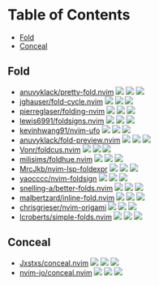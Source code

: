 # Table of Contents

<!-- toc -->

- [Fold](#fold)
- [Conceal](#conceal)

<!-- tocstop -->

## Fold

- [anuvyklack/pretty-fold.nvim](https://github.com/anuvyklack/pretty-fold.nvim) ![](https://img.shields.io/github/stars/anuvyklack/pretty-fold.nvim) ![](https://img.shields.io/github/last-commit/anuvyklack/pretty-fold.nvim) ![](https://img.shields.io/github/commit-activity/y/anuvyklack/pretty-fold.nvim)
- [jghauser/fold-cycle.nvim](https://github.com/jghauser/fold-cycle.nvim) ![](https://img.shields.io/github/stars/jghauser/fold-cycle.nvim) ![](https://img.shields.io/github/last-commit/jghauser/fold-cycle.nvim) ![](https://img.shields.io/github/commit-activity/y/jghauser/fold-cycle.nvim)
- [pierreglaser/folding-nvim](https://github.com/pierreglaser/folding-nvim) ![](https://img.shields.io/github/stars/pierreglaser/folding-nvim) ![](https://img.shields.io/github/last-commit/pierreglaser/folding-nvim) ![](https://img.shields.io/github/commit-activity/y/pierreglaser/folding-nvim)
- [lewis6991/foldsigns.nvim](https://github.com/lewis6991/foldsigns.nvim) ![](https://img.shields.io/github/stars/lewis6991/foldsigns.nvim) ![](https://img.shields.io/github/last-commit/lewis6991/foldsigns.nvim) ![](https://img.shields.io/github/commit-activity/y/lewis6991/foldsigns.nvim)
- [kevinhwang91/nvim-ufo](https://github.com/kevinhwang91/nvim-ufo) ![](https://img.shields.io/github/stars/kevinhwang91/nvim-ufo) ![](https://img.shields.io/github/last-commit/kevinhwang91/nvim-ufo) ![](https://img.shields.io/github/commit-activity/y/kevinhwang91/nvim-ufo)
- [anuvyklack/fold-preview.nvim](https://github.com/anuvyklack/fold-preview.nvim) ![](https://img.shields.io/github/stars/anuvyklack/fold-preview.nvim) ![](https://img.shields.io/github/last-commit/anuvyklack/fold-preview.nvim) ![](https://img.shields.io/github/commit-activity/y/anuvyklack/fold-preview.nvim)
- [Vonr/foldcus.nvim](https://github.com/Vonr/foldcus.nvim) ![](https://img.shields.io/github/stars/Vonr/foldcus.nvim) ![](https://img.shields.io/github/last-commit/Vonr/foldcus.nvim) ![](https://img.shields.io/github/commit-activity/y/Vonr/foldcus.nvim)
- [milisims/foldhue.nvim](https://github.com/milisims/foldhue.nvim) ![](https://img.shields.io/github/stars/milisims/foldhue.nvim) ![](https://img.shields.io/github/last-commit/milisims/foldhue.nvim) ![](https://img.shields.io/github/commit-activity/y/milisims/foldhue.nvim)
- [MrcJkb/nvim-lsp-foldexpr](https://github.com/MrcJkb/nvim-lsp-foldexpr) ![](https://img.shields.io/github/stars/MrcJkb/nvim-lsp-foldexpr) ![](https://img.shields.io/github/last-commit/MrcJkb/nvim-lsp-foldexpr) ![](https://img.shields.io/github/commit-activity/y/MrcJkb/nvim-lsp-foldexpr)
- [yaocccc/nvim-foldsign](https://github.com/yaocccc/nvim-foldsign) ![](https://img.shields.io/github/stars/yaocccc/nvim-foldsign) ![](https://img.shields.io/github/last-commit/yaocccc/nvim-foldsign) ![](https://img.shields.io/github/commit-activity/y/yaocccc/nvim-foldsign)
- [snelling-a/better-folds.nvim](https://github.com/snelling-a/better-folds.nvim) ![](https://img.shields.io/github/stars/snelling-a/better-folds.nvim) ![](https://img.shields.io/github/last-commit/snelling-a/better-folds.nvim) ![](https://img.shields.io/github/commit-activity/y/snelling-a/better-folds.nvim)
- [malbertzard/inline-fold.nvim](https://github.com/malbertzard/inline-fold.nvim) ![](https://img.shields.io/github/stars/malbertzard/inline-fold.nvim) ![](https://img.shields.io/github/last-commit/malbertzard/inline-fold.nvim) ![](https://img.shields.io/github/commit-activity/y/malbertzard/inline-fold.nvim)
- [chrisgrieser/nvim-origami](https://github.com/chrisgrieser/nvim-origami) ![](https://img.shields.io/github/stars/chrisgrieser/nvim-origami) ![](https://img.shields.io/github/last-commit/chrisgrieser/nvim-origami) ![](https://img.shields.io/github/commit-activity/y/chrisgrieser/nvim-origami)
- [lcroberts/simple-folds.nvim](https://github.com/lcroberts/simple-folds.nvim) ![](https://img.shields.io/github/stars/lcroberts/simple-folds.nvim) ![](https://img.shields.io/github/last-commit/lcroberts/simple-folds.nvim) ![](https://img.shields.io/github/commit-activity/y/lcroberts/simple-folds.nvim)

## Conceal

- [Jxstxs/conceal.nvim](https://github.com/Jxstxs/conceal.nvim) ![](https://img.shields.io/github/stars/Jxstxs/conceal.nvim) ![](https://img.shields.io/github/last-commit/Jxstxs/conceal.nvim) ![](https://img.shields.io/github/commit-activity/y/Jxstxs/conceal.nvim)
- [nvim-jo/conceal.nvim](https://github.com/nvim-jo/conceal.nvim) ![](https://img.shields.io/github/stars/nvim-jo/conceal.nvim) ![](https://img.shields.io/github/last-commit/nvim-jo/conceal.nvim) ![](https://img.shields.io/github/commit-activity/y/nvim-jo/conceal.nvim)
